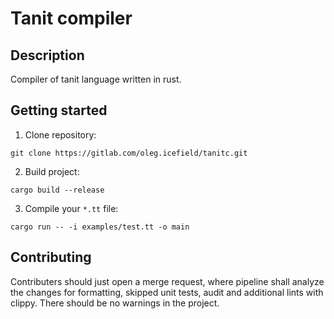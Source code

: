 # Tanit compiler

## Description
Compiler of tanit language written in rust.

## Getting started

1. Clone repository:
```
git clone https://gitlab.com/oleg.icefield/tanitc.git
```

2. Build project:
```
cargo build --release
```

3. Compile your `*.tt` file:
```
cargo run -- -i examples/test.tt -o main
```

## Contributing
Contributers should just open a merge request, where pipeline shall analyze the changes for formatting, skipped unit tests, audit and additional lints with clippy. There should be no warnings in the project. 
